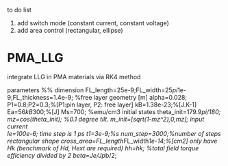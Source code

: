 to do list
1. add switch mode (constant current, constant voltage)
2. add area control (rectangular, ellipse)

# PMA_LLG
integrate LLG in PMA materials via RK4 method

parameters
%% dimension
  FL_length=25e-9;FL_width=25*pi*1e-9;FL_thickness=1.4e-9; %free layer geometry [m]
  alpha=0.028;
  P1=0.8;P2=0.3;%[P1:pin layer, P2: free layer]
  kB=1.38e-23;%[J.K-1]
  Ea=56*kB*300;%[J]
  Ms=700; %emu/cm3
initial states
  theta_init=179.9*pi/180;
  mz=cos(theta_init); %0.1 degree tilt.
  m_init=[sqrt(1-mz^2),0,mz];
input current  
  Ie=100e-6;
time step is 1 ps
  t1=3e-9;%s
  num_step=3000;%number of steps
rectangular shape 
  cross_area=FL_length*FL_width*1e-14;%[cm2]
only have Hk (benchmark of Hd, Hext are required)
    hh=hk; %total field
torque efficiency divided by 2
    beta=Je/Jp*b/2;


